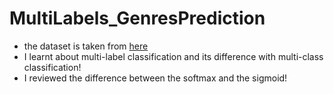 # MultiLabels_GenresPrediction

- the dataset is taken from [here](https://www.kaggle.com/datasets/sagarkai/movie-genre-with-posters/data)
- I learnt about multi-label classification and its difference with multi-class classification!
- I reviewed the difference between the softmax and the sigmoid!
